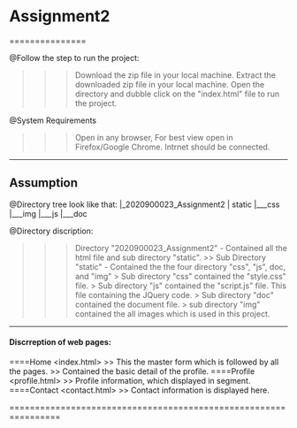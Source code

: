 # Assignment2
===============

@Follow the step to run the project:
>>>	Download the zip file in your local machine.
>>>	Extract the downloaded zip file in your local machine.
>>>	Open the directory and dubble click on the "index.html" file to run the project.

@System Requirements
>>>	Open in any browser, For best view open in Firefox/Google Chrome.
>>>	Intrnet should be connected.
---------------------------------
## Assumption
@Directory tree look like that:
   |_2020900023_Assignment2
   	|
	static
	     |___css
	     |___img
	     |___js
	     |___doc

@Directory discription:
>>> Directory "2020900023_Assignment2"
	-	Contained all the html file and sub directory "static".
        >> Sub Directory "static"
            - Contained the the four directory "css", "js", doc, and "img"
				> Sub directory "css" contained the "style.css" file.
				> Sub directory "js" contained the "script.js" file. 
					This file containing the JQuery code.
				> Sub directory "doc" contained the document file.
				> sub directory "img" contained the all images which is used in this project.
----------------------------------------
#### Discrreption of web pages:
====Home <index.html>
	>> 	This the master form which is followed by all the pages.
	>>	Contained the basic detail of the profile.
====Profile <profile.html>
	>>	Profile information, which displayed in segment.
====Contact <contact.html>
	>>	Contact information is displayed here.

================================================================
